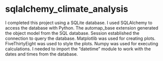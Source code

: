 # sqlalchemy_climate_analysis
I completed this project using a SQLite database. I used SQLAlchemy to access the database with Python. The automap_base extension generated the object model from the SQL database. Session established the connection to query the database. Matplotlib was used for creating plots. FiveThirtyEight was used to style the plots. Numpy was used for executing calculations. I needed to import the “datetime” module to work with the dates and times from the database. 
